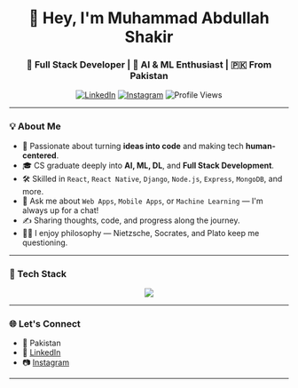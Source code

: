 <!-- Profile Header -->
<h1 align="center">👋 Hey, I'm Muhammad Abdullah Shakir</h1>
<h3 align="center">🚀 Full Stack Developer | 🤖 AI & ML Enthusiast | 🇵🇰 From Pakistan</h3>

<p align="center">
  <a href="https://www.linkedin.com/in/muhammad-abdullah111"><img src="https://img.shields.io/badge/LinkedIn-blue?style=flat-square&logo=linkedin" alt="LinkedIn"/></a>
  <a href="https://www.instagram.com/muhammad_abdullah_shakir?igsh=b2pnNXc0MWxvYnFt"><img src="https://img.shields.io/badge/Instagram-E4405F?style=flat-square&logo=instagram&logoColor=white" alt="Instagram"/></a>
  <img src="https://komarev.com/ghpvc/?username=muhammadabdullahshakir&style=flat-square&color=brightgreen" alt="Profile Views" />
</p>

---

### 💡 About Me

- 🧠 Passionate about turning **ideas into code** and making tech **human-centered**.
- 🎓 CS graduate deeply into **AI, ML, DL**, and **Full Stack Development**.
- 🛠️ Skilled in `React`, `React Native`, `Django`, `Node.js`, `Express`, `MongoDB`, and more.
- 💬 Ask me about `Web Apps`, `Mobile Apps`, or `Machine Learning` — I'm always up for a chat!
- ✍️ Sharing thoughts, code, and progress along the journey.
- 🧘‍♂️ I enjoy philosophy — Nietzsche, Socrates, and Plato keep me questioning.

---

### 🧰 Tech Stack

<p align="center">
  <img src="https://skillicons.dev/icons?i=js,ts,react,nextjs,reactnative,tailwind,nodejs,express,django,mongodb,postgres,mysql,sqlite,python,git,github,vscode,docker,linux" />
</p>

---

### 🌐 Let's Connect

- 📍 Pakistan  
- 💼 [LinkedIn](https://www.linkedin.com/in/muhammad-abdullah111)  
- 📷 [Instagram](https://www.instagram.com/muhammad_abdullah_shakir?igsh=b2pnNXc0MWxvYnFt)

---
